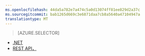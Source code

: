 ```yaml
---
ms.openlocfilehash: 44da5a782e7a474c5a0d13074ff81ee829d2a37c
ms.sourcegitcommit: bab1265d669c3e6871daa7cb8a5640a47104947a
translationtype: MT
---
```

> [AZURE.SELECTOR]
- [.NET](../articles/media-services/media-services-dotnet-how-to-use.md)
- [REST API，](../articles/media-services/media-services-rest-how-to-use.md)
